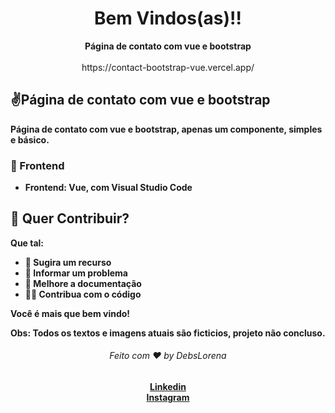 <div align="center">
  <h1>Bem Vindos(as)!!</h1>
  <strong>Página de contato com vue e bootstrap</strong>
</div>
<br>

<div align="center">
https://contact-bootstrap-vue.vercel.app/
</div>


## ✌️Página de contato com vue e bootstrap
<strong> Página de contato com vue e bootstrap, apenas um componente, simples e básico.



### 🎨 Frontend

*  **Frontend**: Vue, com Visual Studio Code 





## 🙌 Quer Contribuir?


Que tal:
* 🤔 Sugira um recurso
* 🐛 Informar um problema
* 📖 Melhore a documentação
* 👨‍💻 Contribua com o código

Você é mais que bem vindo! 

Obs: Todos os textos e imagens atuais são ficticios, projeto não concluso.



<div align="center">
    <h6>Feito com ❤️ by DebsLorena</h6>
    <a href="https://www.linkedin.com/in/loredebs/"><strong>Linkedin</strong></a></br>
    <a href="https://www.instagram.com/debslorena/"><strong>Instagram</strong></a>
</div>
